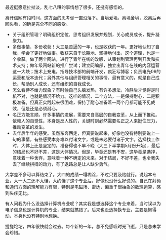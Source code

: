 最近挺愿意扯扯淡，乱七八糟的事情想了很多，还挺有感悟的。

离开信网有段时间，这方面的思考倒一直没落下。当境爱境，离境舍境，脱离后再回头看，的确是完全不同的感受。

- 关于组织管理？明确组织定位，思考组织发展并规划，关心成员成长，提升凝聚力。
- 多做事情，多份收获！大三是苦逼的一年，也是收获的一年。更好地认知了自我，学会了更好地做事。收获来自于长期地、坚持地付出，这个道理，也是一个收获。做了两个网站，进行了青年在线的改版，从策划到管理再到开发和技术支持；做年级网站新的推广尝试；建立网编部，独立出青年在线的内容运营这一大块；技术上充电，指导技术部的前端开发，疯狂写博客；负责电光09的运营和版本迭代；另外其他与组织管理相关的事情。最有意义的，就是自己成长，帮助别人成长，还有组织的自我成长。
- 怎么看待不给力现象？有时候自己头脑发热，有许多想法，冷静后才觉得是时机不对，也就是情况不给力。这样的情况，二个方法，一是保持耐心，二是积极准备。但真正实践起来很困难，保持了耐心准备着一两个月都可能不见成效，但是还是必须耐心。
- 名正方能言顺。许多事情的进展，需要来自高层的自我变革，从上而下推动。依赖人的自觉性，本身是反人性的，关键时刻必然需要名正之人来挺住压力，推动变革的发生。
- 去年后半年的感受。虽然东奔西走，但真要说起来，好像也没有特别要说上一句的事情，有些感受本身难以付诸文字，或是未必要付诸于文字。选择找工作时，大体上还是坚定的，准备得也不早不晚（大三下半学期5月份开始），最后的结局也不好不差，这是大体情况。但是，毕竟还是有不安，这毕竟是选择，意味着一种舍弃，意味着一种不确定的未来。对于结局，不好不差，也令我失去了继续拼搏的动力，有了退路总是让人缺少勇气。

大学差不多可以算结束了，大四的成绩一塌糊涂，不过只要及格就行。说起本专业，大一大二还不太懂，大约懂了这个专业后，好像也没什么好说的。自己在射频和通讯方面的理解能力有限，特别是电磁场、雷达，偏重于很抽象的数理运算，感到头疼无比。

有人问我为什么没选择计算机专业呢？其实我是想选择这个专业来着，当时误以为电子信息也是计算机的专业，结果就搞错了。后来也没选择换专业，主要是懒得动，本身也没有特别地想换。

搓搓坨坨，四年很快就会过去。每个新的一年，总不免感叹时光飞逝，只是总未学会珍惜。